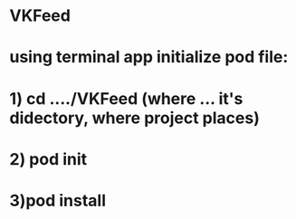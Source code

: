 # VKFeed
# using terminal app initialize pod file:
# 1) cd ..../VKFeed (where ... it's didectory, where project places)
# 2) pod init
# 3)pod install